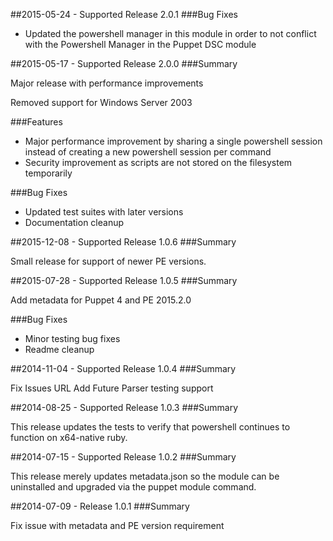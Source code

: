 ##2015-05-24 - Supported Release 2.0.1
###Bug Fixes

- Updated the powershell manager in this module in order to not conflict with the Powershell Manager in the Puppet DSC module

##2015-05-17 - Supported Release 2.0.0
###Summary

Major release with performance improvements

Removed support for Windows Server 2003

###Features
- Major performance improvement by sharing a single powershell session instead of creating a new powershell session per command
- Security improvement as scripts are not stored on the filesystem temporarily

###Bug Fixes
- Updated test suites with later versions
- Documentation cleanup

##2015-12-08 - Supported Release 1.0.6
###Summary

Small release for support of newer PE versions.

##2015-07-28 - Supported Release 1.0.5
###Summary

Add metadata for Puppet 4 and PE 2015.2.0

###Bug Fixes
- Minor testing bug fixes
- Readme cleanup

##2014-11-04 - Supported Release 1.0.4
###Summary

Fix Issues URL
Add Future Parser testing support

##2014-08-25 - Supported Release 1.0.3
###Summary

This release updates the tests to verify that powershell continues to function on x64-native ruby.

##2014-07-15 - Supported Release 1.0.2
###Summary

This release merely updates metadata.json so the module can be uninstalled and
upgraded via the puppet module command.

##2014-07-09 - Release 1.0.1
###Summary

Fix issue with metadata and PE version requirement
